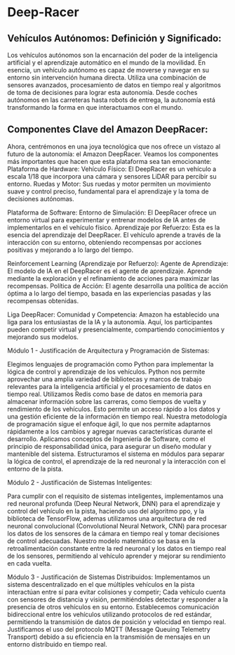 # Deep-Racer

## Vehículos Autónomos: Definición y Significado:

Los vehículos autónomos son la encarnación del poder de la inteligencia artificial y el aprendizaje automático en el mundo de la movilidad. En esencia, un vehículo autónomo es capaz de moverse y navegar en su entorno sin intervención humana directa. Utiliza una combinación de sensores avanzados, procesamiento de datos en tiempo real y algoritmos de toma de decisiones para lograr esta autonomía. Desde coches autónomos en las carreteras hasta robots de entrega, la autonomía está transformando la forma en que interactuamos con el mundo.

## Componentes Clave del Amazon DeepRacer:

Ahora, centrémonos en una joya tecnológica que nos ofrece un vistazo al futuro de la autonomía: el Amazon DeepRacer. Veamos los componentes más importantes que hacen que esta plataforma sea tan emocionante:
Plataforma de Hardware:
    Vehículo Físico: El DeepRacer es un vehículo a escala 1/18 que incorpora una cámara y sensores LiDAR para percibir su entorno.
    Ruedas y Motor: Sus ruedas y motor permiten un movimiento suave y control preciso, fundamental para el aprendizaje y la toma de decisiones autónomas.

Plataforma de Software:
    Entorno de Simulación: El DeepRacer ofrece un entorno virtual para experimentar y entrenar modelos de IA antes de implementarlos en el vehículo físico.
    Aprendizaje por Refuerzo: Esta es la esencia del aprendizaje del DeepRacer. El vehículo aprende a través de la interacción con su entorno, obteniendo recompensas por acciones positivas y mejorando a lo largo del tiempo.

Reinforcement Learning (Aprendizaje por Refuerzo):
    Agente de Aprendizaje: El modelo de IA en el DeepRacer es el agente de aprendizaje. Aprende mediante la exploración y el refinamiento de acciones para maximizar las recompensas.
    Política de Acción: El agente desarrolla una política de acción óptima a lo largo del tiempo, basada en las experiencias pasadas y las recompensas obtenidas.

Liga DeepRacer:
    Comunidad y Competencia: Amazon ha establecido una liga para los entusiastas de la IA y la autonomía. Aquí, los participantes pueden competir virtual y presencialmente, compartiendo conocimientos y mejorando sus modelos.

Módulo 1 - Justificación de Arquitectura y Programación de Sistemas:

  Elegimos lenguajes de programación como Python para implementar la lógica de control y aprendizaje de los vehículos. Python nos permite aprovechar una amplia variedad de bibliotecas y marcos de trabajo relevantes para la inteligencia artificial y el procesamiento de datos en tiempo real. Utilizamos Redis como base de datos en memoria para almacenar información sobre las carreras, como tiempos de vuelta y rendimiento de los vehículos. Esto permite un acceso rápido a los datos y una gestión eficiente de la información en tiempo real. Nuestra metodología de programación sigue el enfoque ágil, lo que nos permite adaptarnos rápidamente a los cambios y agregar nuevas características durante el desarrollo. Aplicamos conceptos de Ingeniería de Software, como el principio de responsabilidad única, para asegurar un diseño modular y mantenible del sistema. Estructuramos el sistema en módulos para separar la lógica de control, el aprendizaje de la red neuronal y la interacción con el entorno de la pista.

Módulo 2 - Justificación de Sistemas Inteligentes:

Para cumplir con el requisito de sistemas inteligentes, implementamos una red neuronal profunda (Deep Neural Network, DNN) para el aprendizaje y control del vehículo en la pista, haciendo uso del algoritmo ppo, y la biblioteca de TensorFlow, ademas utilizamos una arquitectura de red neuronal convolucional (Convolutional Neural Network, CNN) para procesar los datos de los sensores de la cámara en tiempo real y tomar decisiones de control adecuadas. Nuestro modelo matemático se basa en la retroalimentación constante entre la red neuronal y los datos en tiempo real de los sensores, permitiendo al vehículo aprender y mejorar su rendimiento en cada vuelta.

Módulo 3 - Justificación de Sistemas Distribuidos: Implementamos un sistema descentralizado en el que múltiples vehículos en la pista interactúan entre sí para evitar colisiones y competir; Cada vehículo cuenta con sensores de distancia y visión, permitiéndoles detectar y responder a la presencia de otros vehículos en su entorno. Establecemos comunicación bidireccional entre los vehículos utilizando protocolos de red estándar, permitiendo la transmisión de datos de posición y velocidad en tiempo real. Justificamos el uso del protocolo MQTT (Message Queuing Telemetry Transport) debido a su eficiencia en la transmisión de mensajes en un entorno distribuido en tiempo real.
